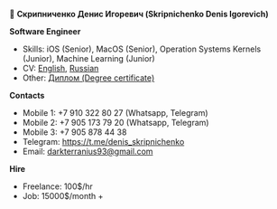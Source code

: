 👋 **Скрипниченко Денис Игоревич (Skripnichenko Denis Igorevich)**


**Software Engineer**
- Skills: iOS (Senior), MacOS (Senior), Operation Systems Kernels (Junior), Machine Learning (Junior)
- CV: [English](https://docs.google.com/document/d/1ugCpSL3C1MB3AqSBglNTvXr3_nBcw0thEt_Sz31eOQw/edit?usp=sharing), [Russian](https://docs.google.com/document/d/1CZIfP_wZQ76d8vUk-fXPHT02PdW7dQf8Wcc5QMrigYw/edit?usp=sharing)
- Other: [Диплом (Degree certificate)](https://drive.google.com/file/d/1M6RcBAsezVeqrr5GyNWu1DeNJ8VmYqOQ/view?usp=sharing)

**Contacts**
- Mobile 1: +7 910 322 80 27 (Whatsapp, Telegram)
- Mobile 2: +7 905 173 79 20 (Whatsapp, Telegram)
- Mobile 3: +7 905 878 44 38
- Telegram: https://t.me/denis_skripnichenko
- Email: darkterranius93@gmail.com

**Hire**
- Freelance: 100$/hr
- Job: 15000$/month +
